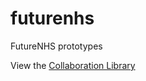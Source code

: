 # futurenhs
FutureNHS prototypes

View the <a href="https://simplybenuk.github.io/futurenhs/Collaboration%20Library/article.html">Collaboration Library</a>

